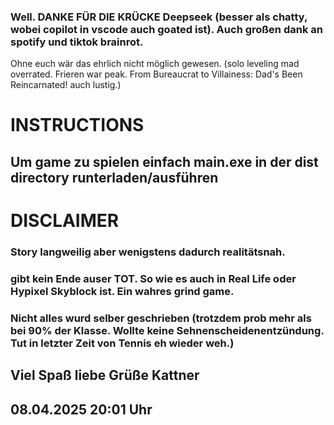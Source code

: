 ### Well. DANKE FÜR DIE KRÜCKE Deepseek (besser als chatty, wobei copilot in vscode auch goated ist). Auch großen dank an spotify und tiktok brainrot. 
Ohne euch wär das ehrlich nicht möglich gewesen. (solo leveling mad overrated.
Frieren war peak. From Bureaucrat to Villainess: Dad's Been Reincarnated!  auch lustig.)

# INSTRUCTIONS

## Um game zu spielen einfach main.exe in der dist directory runterladen/ausführen


# DISCLAIMER

### Story langweilig aber wenigstens dadurch realitätsnah.
### gibt kein Ende auser TOT. So wie es auch in Real Life oder Hypixel Skyblock ist. Ein wahres grind game.
### Nicht alles wurd selber geschrieben (trotzdem prob mehr als bei 90% der Klasse. Wollte keine Sehnenscheidenentzündung. Tut in letzter Zeit von Tennis eh wieder weh.)

## Viel Spaß liebe Grüße Kattner 

## 08.04.2025 20:01 Uhr


